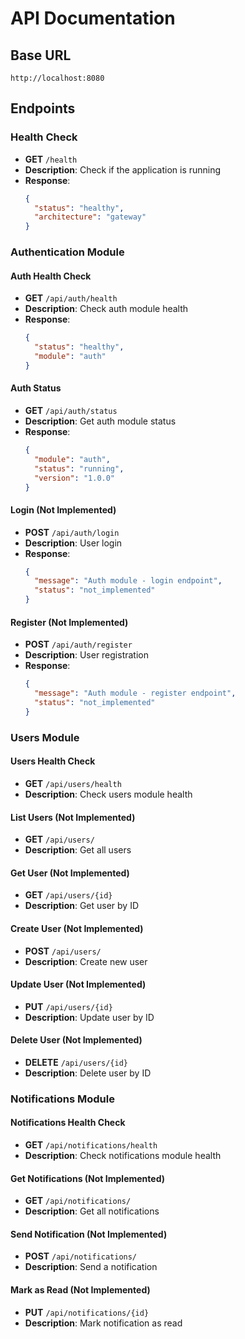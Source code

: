 # API Documentation

## Base URL
`http://localhost:8080`

## Endpoints

### Health Check
- **GET** `/health`
- **Description**: Check if the application is running
- **Response**: 
  ```json
  {
    "status": "healthy",
    "architecture": "gateway"
  }
  ```

### Authentication Module

#### Auth Health Check
- **GET** `/api/auth/health`
- **Description**: Check auth module health
- **Response**:
  ```json
  {
    "status": "healthy",
    "module": "auth"
  }
  ```

#### Auth Status
- **GET** `/api/auth/status`
- **Description**: Get auth module status
- **Response**:
  ```json
  {
    "module": "auth",
    "status": "running",
    "version": "1.0.0"
  }
  ```

#### Login (Not Implemented)
- **POST** `/api/auth/login`
- **Description**: User login
- **Response**:
  ```json
  {
    "message": "Auth module - login endpoint",
    "status": "not_implemented"
  }
  ```

#### Register (Not Implemented)
- **POST** `/api/auth/register`
- **Description**: User registration
- **Response**:
  ```json
  {
    "message": "Auth module - register endpoint",
    "status": "not_implemented"
  }
  ```

### Users Module

#### Users Health Check
- **GET** `/api/users/health`
- **Description**: Check users module health

#### List Users (Not Implemented)
- **GET** `/api/users/`
- **Description**: Get all users

#### Get User (Not Implemented)
- **GET** `/api/users/{id}`
- **Description**: Get user by ID

#### Create User (Not Implemented)
- **POST** `/api/users/`
- **Description**: Create new user

#### Update User (Not Implemented)
- **PUT** `/api/users/{id}`
- **Description**: Update user by ID

#### Delete User (Not Implemented)
- **DELETE** `/api/users/{id}`
- **Description**: Delete user by ID

### Notifications Module

#### Notifications Health Check
- **GET** `/api/notifications/health`
- **Description**: Check notifications module health

#### Get Notifications (Not Implemented)
- **GET** `/api/notifications/`
- **Description**: Get all notifications

#### Send Notification (Not Implemented)
- **POST** `/api/notifications/`
- **Description**: Send a notification

#### Mark as Read (Not Implemented)
- **PUT** `/api/notifications/{id}`
- **Description**: Mark notification as read